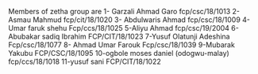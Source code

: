Members of zetha group are
1- Garzali Ahmad
 Garo fcp/csc/18/1013
2- Asmau Mahmud
 fcp/cit/18/1020
3- Abdulwaris Ahmad
 fcp/csc/18/1009
4-Umar faruk shehu
Fcp/ccs/18/1025
5-Aliyu Ahmad
 fcp/csc/19/2004
6-Abubakar sadiq Ibrahim 
FCP/CIT/18/1023
7-Yusuf Olatunji Adeshina 
Fcp/csc/18/1077
8- Ahmad Umar Farouk
Fcp/csc/18/1039
9-Mubarak Yakubu
FCP/CSC/18/1095
10-ogbole moses daniel (odogwu-malay)
fcp/ccs/18/1018
11-yusuf sani
FCP/CIT/18/1022

